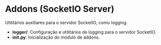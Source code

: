 # Addons (SocketIO Server)

Utilitários auxiliares para o servidor SocketIO, como logging.

- **logger/**: Configuração e utilitários de logging para o servidor SocketIO.
- **__init__.py**: Inicialização do módulo de addons.
